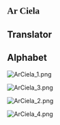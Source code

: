<h2 style="font-family: 'Ar Ciela';">Ar Ciela</h2>

## Translator

<Translator conlang="Ar Ciela"></Translator>

## Alphabet


![ArCiela_1.png](https://i.loli.net/2020/09/24/246fjJkQmDGwX3Y.png)

![ArCiela_3.png](https://i.loli.net/2020/09/24/dB46fuepbzFrcmS.png)

![ArCiela_2.png](https://i.loli.net/2020/09/24/ZQYLe5IXVq6wPEa.png)

![ArCiela_4.png](https://i.loli.net/2020/09/24/cK8HNlG4Logxtj3.png)

